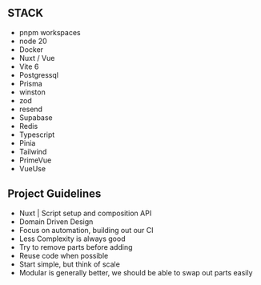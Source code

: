 ## STACK

- pnpm workspaces
- node 20
- Docker
- Nuxt / Vue
- Vite 6
- Postgressql
- Prisma
- winston
- zod
- resend
- Supabase
- Redis
- Typescript
- Pinia
- Tailwind
- PrimeVue
- VueUse


## Project Guidelines

- Nuxt | Script setup and composition API
- Domain Driven Design
- Focus on automation, building out our CI
- Less Complexity is always good
- Try to remove parts before adding
- Reuse code when possible
- Start simple, but think of scale
- Modular is generally better, we should be able to swap out parts easily
